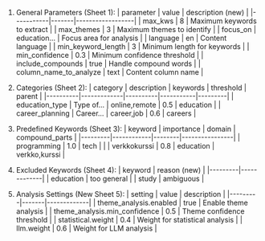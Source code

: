 1. General Parameters (Sheet 1):
   | parameter | value | description (new) |
   |-----------|-------|------------------|
   | max_kws | 8 | Maximum keywords to extract |
   | max_themes | 3 | Maximum themes to identify |
   | focus_on | education... | Focus area for analysis |
   | language | en | Content language |
   | min_keyword_length | 3 | Minimum length for keywords |
   | min_confidence | 0.3 | Minimum confidence threshold |
   | include_compounds | true | Handle compound words |
   | column_name_to_analyze | text | Content column name |

2. Categories (Sheet 2):
   | category | description | keywords | threshold | parent |
   |----------|-------------|----------|-----------|---------|
   | education_type | Type of... | online,remote | 0.5 | education |
   | career_planning | Career... | career,job | 0.6 | careers |

3. Predefined Keywords (Sheet 3):
   | keyword | importance | domain | compound_parts |
   |---------|------------|--------|----------------|
   | programming | 1.0 | tech | |
   | verkkokurssi | 0.8 | education | verkko,kurssi |

4. Excluded Keywords (Sheet 4):
   | keyword | reason (new) |
   |---------|-------------|
   | education | too general |
   | study | ambiguous |

5. Analysis Settings (New Sheet 5):
   | setting | value | description |
   |---------|-------|-------------|
   | theme_analysis.enabled | true | Enable theme analysis |
   | theme_analysis.min_confidence | 0.5 | Theme confidence threshold |
   | statistical.weight | 0.4 | Weight for statistical analysis |
   | llm.weight | 0.6 | Weight for LLM analysis |
